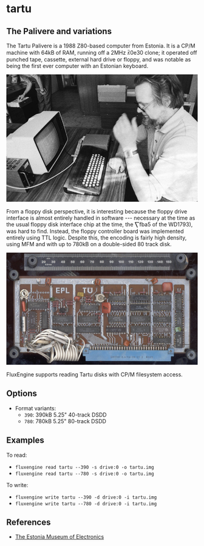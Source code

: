 tartu
====
## The Palivere and variations
<!-- This file is automatically generated. Do not edit. -->

The Tartu Palivere is a 1988 Z80-based computer from Estonia. It is a CP/M
machine with 64kB of RAM, running off a 2MHz ꃣ0e30
clone; it operated off punched tape, cassette, external hard drive or floppy, and was notable as being the first ever computer with an Estonian keyboard.

<div style="text-align: center">
<img src="tartu.jpg" alt="The Tartu computer's developer Leo Humal working with one."/>
</div>

From a floppy disk perspective, it is interesting because the floppy drive
interface is almost entirely handled in software --- necessary at the time as
the usual floppy disk interface chip at the time, the ⎲fba5
of the WD1793), was hard to find. Instead, the floppy controller board was
implemented entirely using TTL logic. Despite this, the encoding is fairly high
density, using MFM and with up to 780kB on a double-sided 80 track disk.

<div style="text-align: center">
<img src="tartu-fdc.jpg" alt="The Tartu FDC with Soviet TTL logic chips."/>
</div>

FluxEngine supports reading Tartu disks with CP/M filesystem access.

## Options

  - Format variants:
      - `390`: 390kB 5.25" 40-track DSDD
      - `780`: 780kB 5.25" 80-track DSDD

## Examples

To read:

  - `fluxengine read tartu --390 -s drive:0 -o tartu.img`
  - `fluxengine read tartu --780 -s drive:0 -o tartu.img`

To write:

  - `fluxengine write tartu --390 -d drive:0 -i tartu.img`
  - `fluxengine write tartu --780 -d drive:0 -i tartu.img`

## References

  - [The Estonia Museum of Electronics](https://www.elektroonikamuuseum.ee/tartu_arvuti_lugu.html)

